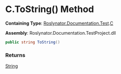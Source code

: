 # C\.ToString\(\) Method

**Containing Type**: [Roslynator.Documentation.Test](../../README.md)\.[C](../README.md)

**Assembly**: Roslynator\.Documentation\.TestProject\.dll

```csharp
public string ToString()
```

### Returns

[String](https://docs.microsoft.com/en-us/dotnet/api/system.string)

